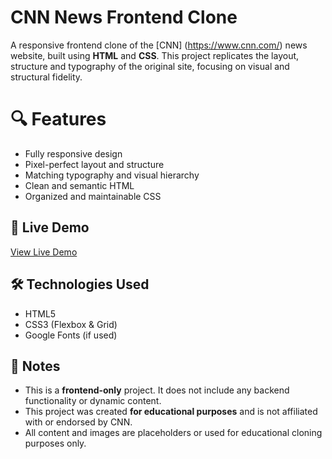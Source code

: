 # CNN News Frontend Clone

A responsive frontend clone of the [CNN] (https://www.cnn.com/) news website, built using **HTML** and **CSS**. This project replicates the layout, structure and typography of the original site, focusing on visual and structural fidelity.


# 🔍 Features

- Fully responsive design
- Pixel-perfect layout and structure
- Matching typography and visual hierarchy
- Clean and semantic HTML
- Organized and maintainable CSS


## 🚀 Live Demo

[View Live Demo](https://louisa-otoo.github.io/CNN-website-clone/)


## 🛠️ Technologies Used

- HTML5
- CSS3 (Flexbox & Grid)
- Google Fonts (if used)


## 📌 Notes

- This is a **frontend-only** project. It does not include any backend functionality or dynamic content.
- This project was created **for educational purposes** and is not affiliated with or endorsed by CNN.
- All content and images are placeholders or used for educational cloning purposes only.
